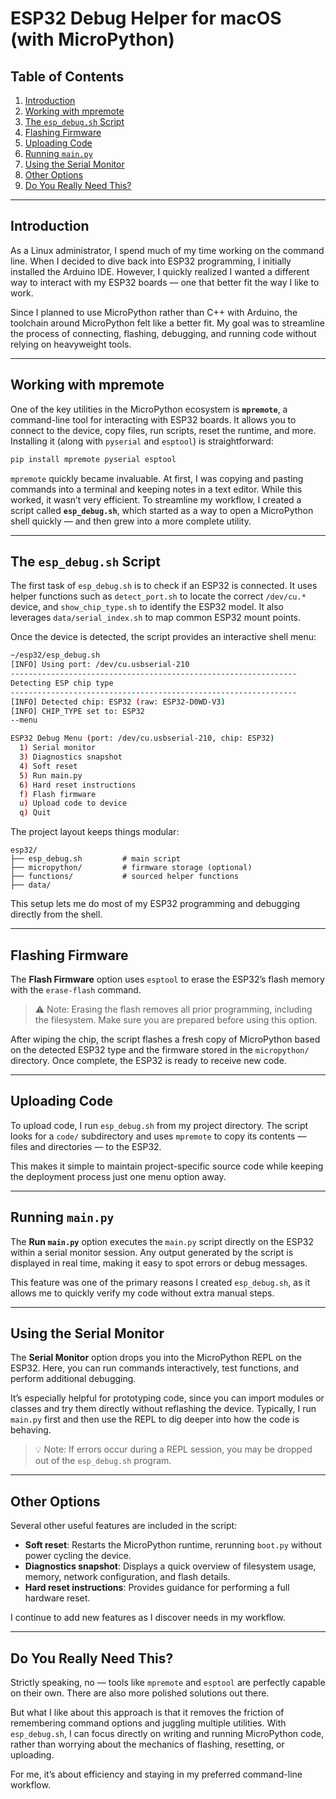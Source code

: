 # ESP32 Debug Helper for macOS (with MicroPython)

## Table of Contents

1. [Introduction](#introduction)
2. [Working with mpremote](#working-with-mpremote)
3. [The `esp_debug.sh` Script](#the-esp_debugsh-script)
4. [Flashing Firmware](#flashing-firmware)
5. [Uploading Code](#uploading-code)
6. [Running `main.py`](#running-mainpy)
7. [Using the Serial Monitor](#using-the-serial-monitor)
8. [Other Options](#other-options)
9. [Do You Really Need This?](#do-you-really-need-this)

---

## Introduction

As a Linux administrator, I spend much of my time working on the command line. When I decided to dive back into ESP32 programming, I initially installed the Arduino IDE. However, I quickly realized I wanted a different way to interact with my ESP32 boards — one that better fit the way I like to work.

Since I planned to use MicroPython rather than C++ with Arduino, the toolchain around MicroPython felt like a better fit. My goal was to streamline the process of connecting, flashing, debugging, and running code without relying on heavyweight tools.

---

## Working with mpremote

One of the key utilities in the MicroPython ecosystem is **`mpremote`**, a command-line tool for interacting with ESP32 boards. It allows you to connect to the device, copy files, run scripts, reset the runtime, and more. Installing it (along with `pyserial` and `esptool`) is straightforward:

```bash
pip install mpremote pyserial esptool
```

`mpremote` quickly became invaluable. At first, I was copying and pasting commands into a terminal and keeping notes in a text editor. While this worked, it wasn’t very efficient. To streamline my workflow, I created a script called **`esp_debug.sh`**, which started as a way to open a MicroPython shell quickly — and then grew into a more complete utility.

---

## The `esp_debug.sh` Script

The first task of `esp_debug.sh` is to check if an ESP32 is connected. It uses helper functions such as `detect_port.sh` to locate the correct `/dev/cu.*` device, and `show_chip_type.sh` to identify the ESP32 model. It also leverages `data/serial_index.sh` to map common ESP32 mount points.

Once the device is detected, the script provides an interactive shell menu:

```bash
~/esp32/esp_debug.sh
[INFO] Using port: /dev/cu.usbserial-210
----------------------------------------------------------------
Detecting ESP chip type
----------------------------------------------------------------
[INFO] Detected chip: ESP32 (raw: ESP32-D0WD-V3)
[INFO] CHIP_TYPE set to: ESP32
--menu

ESP32 Debug Menu (port: /dev/cu.usbserial-210, chip: ESP32)
  1) Serial monitor
  3) Diagnostics snapshot
  4) Soft reset
  5) Run main.py
  6) Hard reset instructions
  f) Flash firmware
  u) Upload code to device
  q) Quit
```

The project layout keeps things modular:

```
esp32/
├── esp_debug.sh         # main script
├── micropython/         # firmware storage (optional)
├── functions/           # sourced helper functions
├── data/
```

This setup lets me do most of my ESP32 programming and debugging directly from the shell.

---

## Flashing Firmware

The **Flash Firmware** option uses `esptool` to erase the ESP32’s flash memory with the `erase-flash` command.

> ⚠️ Note: Erasing the flash removes all prior programming, including the filesystem. Make sure you are prepared before using this option.

After wiping the chip, the script flashes a fresh copy of MicroPython based on the detected ESP32 type and the firmware stored in the `micropython/` directory. Once complete, the ESP32 is ready to receive new code.

---

## Uploading Code

To upload code, I run `esp_debug.sh` from my project directory. The script looks for a `code/` subdirectory and uses `mpremote` to copy its contents — files and directories — to the ESP32.

This makes it simple to maintain project-specific source code while keeping the deployment process just one menu option away.

---

## Running `main.py`

The **Run `main.py`** option executes the `main.py` script directly on the ESP32 within a serial monitor session. Any output generated by the script is displayed in real time, making it easy to spot errors or debug messages.

This feature was one of the primary reasons I created `esp_debug.sh`, as it allows me to quickly verify my code without extra manual steps.

---

## Using the Serial Monitor

The **Serial Monitor** option drops you into the MicroPython REPL on the ESP32. Here, you can run commands interactively, test functions, and perform additional debugging.

It’s especially helpful for prototyping code, since you can import modules or classes and try them directly without reflashing the device. Typically, I run `main.py` first and then use the REPL to dig deeper into how the code is behaving.

> 💡 Note: If errors occur during a REPL session, you may be dropped out of the `esp_debug.sh` program.

---

## Other Options

Several other useful features are included in the script:

* **Soft reset**: Restarts the MicroPython runtime, rerunning `boot.py` without power cycling the device.
* **Diagnostics snapshot**: Displays a quick overview of filesystem usage, memory, network configuration, and flash details.
* **Hard reset instructions**: Provides guidance for performing a full hardware reset.

I continue to add new features as I discover needs in my workflow.

---

## Do You Really Need This?

Strictly speaking, no — tools like `mpremote` and `esptool` are perfectly capable on their own. There are also more polished solutions out there.

But what I like about this approach is that it removes the friction of remembering command options and juggling multiple utilities. With `esp_debug.sh`, I can focus directly on writing and running MicroPython code, rather than worrying about the mechanics of flashing, resetting, or uploading.

For me, it’s about efficiency and staying in my preferred command-line workflow.

